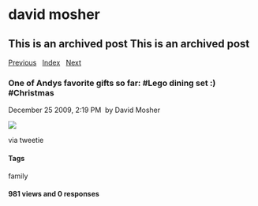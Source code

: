 # david mosher

## This is an archived post This is an archived post

[Previous](../../../posts/2009/12/ASP.net%20failures%20at%20Cineplex.com%20while%20buying%20tickets...%20lame-9233408.html)
  [Index](../../../index-3.html)  
[Next](../../../posts/2009/12/Friday%20pasttime%20@vendasta%20:%20watching%20people%20drive%20like%20idiots%20on%2033rd.%20-8840825.html)

### One of Andys favorite gifts so far: \#Lego dining set :) \#Christmas

December 25 2009, 2:19 PM  by David Mosher

![](../../../image/2009/12/5544862-image.jpg)

via tweetie

#### Tags

family

#### 981 views and 0 responses

